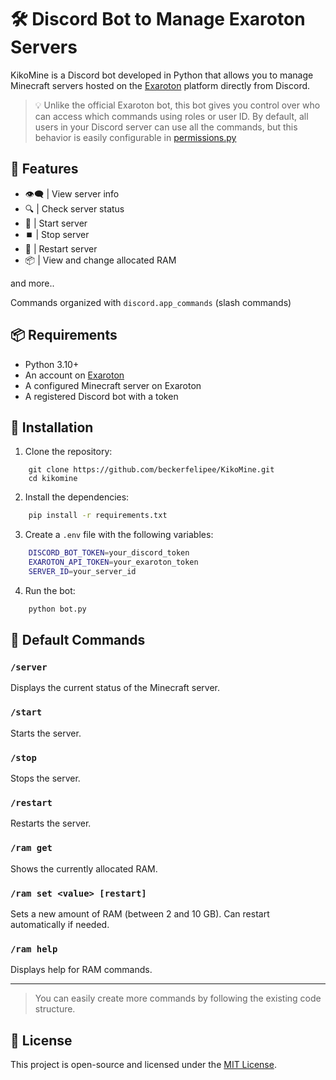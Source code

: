 # 🛠️ Discord Bot to Manage Exaroton Servers

KikoMine is a Discord bot developed in Python that allows you to manage Minecraft servers hosted on the [Exaroton](https://exaroton.com/) platform directly from Discord.

> 💡 Unlike the official Exaroton bot, this bot gives you control over who can access which commands using roles or user ID. By default, all users in your Discord server can use all the commands, but this behavior is easily configurable in [permissions.py](permissions.py)

## 🚀 Features

- 👁‍🗨 | View server info
- 🔍 | Check server status
- 🚀 | Start server
- ⏹️ | Stop server
- 🔁 | Restart server
- 📦 | View and change allocated RAM

and more..

Commands organized with `discord.app_commands` (slash commands)

## 📦 Requirements

- Python 3.10+
- An account on [Exaroton](https://exaroton.com/)
- A configured Minecraft server on Exaroton
- A registered Discord bot with a token

## 🧪 Installation

1. Clone the repository:
``` git
    git clone https://github.com/beckerfelipee/KikoMine.git
    cd kikomine
```

2. Install the dependencies:
``` bash
    pip install -r requirements.txt
```

3. Create a `.env` file with the following variables:
``` bash
    DISCORD_BOT_TOKEN=your_discord_token
    EXAROTON_API_TOKEN=your_exaroton_token
    SERVER_ID=your_server_id
```

4. Run the bot:
``` python
    python bot.py
```

## 🧾 Default Commands

### `/server`
Displays the current status of the Minecraft server.

### `/start`
Starts the server.

### `/stop`
Stops the server.

### `/restart`
Restarts the server.

### `/ram get`
Shows the currently allocated RAM.

### `/ram set <value> [restart]`
Sets a new amount of RAM (between 2 and 10 GB). Can restart automatically if needed.

### `/ram help`
Displays help for RAM commands.

---
> You can easily create more commands by following the existing code structure.

## 📄 License

This project is open-source and licensed under the [MIT License](LICENSE).
